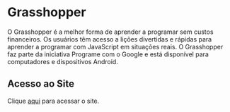 # Grasshopper

O Grasshopper é a melhor forma de aprender a programar sem custos financeiros. Os usuários têm acesso a lições divertidas e rápidas para aprender a programar com JavaScript em situações reais. O Grasshopper faz parte da iniciativa Programe com o Google e está disponível para computadores e dispositivos Android.

## Acesso ao Site

Clique [aqui](https://grasshopper.app/pt_br) para acessar o site.
